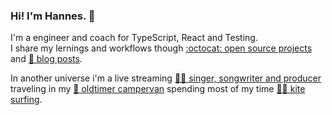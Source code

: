 ### Hi! I'm Hannes. 👋

I'm a engineer and coach for TypeScript, React and Testing.  
I share my lernings and workflows though [:octocat: open source projects](https://github.com/Xiphe?tab=repositories)
and [📖 blog posts](https://xiphe.net/blog/testing/component-design-testing.html?ref=github_profile).

In another universe i'm a live streaming [👩‍🎤 singer, songwriter and producer](https://hannesdiem.de/linktree/?ref=github_profile) traveling in my [🚌 oldtimer campervan](https://www.instagram.com/p/B5kNNy5I_Hw/) spending most of my time [🏄‍♀️ kite surfing](https://www.instagram.com/p/Btjp_-1D9wX/). 
